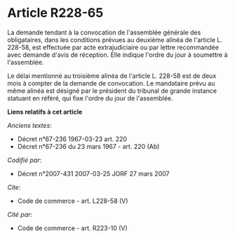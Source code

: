 # Article R228-65

La demande tendant à la convocation de l'assemblée générale des obligataires, dans les conditions prévues au deuxième alinéa
de l'article L. 228-58, est effectuée par acte extrajudiciaire ou par lettre recommandée avec demande d'avis de réception.
Elle indique l'ordre du jour à soumettre à l'assemblée. 

Le délai mentionné au troisième alinéa de l'article L. 228-58 est de deux mois à compter de la demande de convocation. Le
mandataire prévu au même alinéa est désigné par le président du tribunal de grande instance statuant en référé, qui fixe
l'ordre du jour de l'assemblée.

**Liens relatifs à cet article**

_Anciens textes_:

  - Décret n°67-236 1967-03-23 art. 220
  - Décret n°67-236 du 23 mars 1967 - art. 220 (Ab)

_Codifié par_:

  - Décret n°2007-431 2007-03-25 JORF 27 mars 2007

_Cite_:

  - Code de commerce - art. L228-58 (V)

_Cité par_:

  - Code de commerce - art. R223-10 (V)
